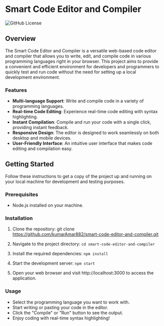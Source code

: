 # Smart Code Editor and Compiler

![GitHub License](https://img.shields.io/github/license/kumarAmar882/smart-code-editor-and-compiler)

## Overview

The Smart Code Editor and Compiler is a versatile web-based code editor and compiler that allows you to write, edit, and compile code in various programming languages right in your browser. This project aims 
to provide a convenient and efficient environment for developers and programmers to quickly test and run code without the need for setting up a local development environment.

### Features

- **Multi-language Support**: Write and compile code in a variety of programming languages.
- **Real-time Code Editing**: Experience real-time code editing with syntax highlighting.
- **Instant Compilation**: Compile and run your code with a single click, providing instant feedback.
- **Responsive Design**: The editor is designed to work seamlessly on both desktop and mobile devices.
- **User-Friendly Interface**: An intuitive user interface that makes code editing and compilation easy.

## Getting Started

Follow these instructions to get a copy of the project up and running on your local machine for development and testing purposes.

### Prerequisites

- Node.js installed on your machine.

### Installation

1. Clone the repository:
   git clone https://github.com/kumarAmar882/smart-code-editor-and-compiler.git

2. Navigate to the project directory:
    ``` cd smart-code-editor-and-compiler ```

3. Install the required dependencies:
   ``` npm install ```

4. Start the development server:
   ``` npm start ```
   
5. Open your web browser and visit http://localhost:3000 to access the application.

### Usage
- Select the programming language you want to work with.
- Start writing or pasting your code in the editor.
- Click the "Compile" or "Run" button to see the output.
- Enjoy coding with real-time syntax highlighting!

